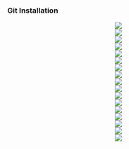 ### **Git Installation**
<div align="center"><img src="img/git01.png"></div>
<div align="center"><img src="img/git02.png"></div>
<div align="center"><img src="img/git03.png"></div>
<div align="center"><img src="img/git04.png"></div>
<div align="center"><img src="img/git05.png"></div>
<div align="center"><img src="img/git06.png"></div>
<div align="center"><img src="img/git07.png"></div>
<div align="center"><img src="img/git08.png"></div>
<div align="center"><img src="img/git09.png"></div>
<div align="center"><img src="img/git10.png"></div>
<div align="center"><img src="img/git11.png"></div>
<div align="center"><img src="img/git12.png"></div>
<div align="center"><img src="img/git13.png"></div>
<div align="center"><img src="img/git14.png"></div>
<div align="center"><img src="img/git15.png"></div>
<div align="center"><img src="img/git16.png"></div>
<div align="center"><img src="img/git17.png"></div>